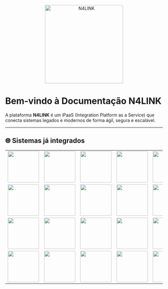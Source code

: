 <p align="center">
  <img src="/n4link-wiki/assets/logos/logo-n4link.png" alt="N4LINK" width="250" />
</p>

# Bem-vindo à Documentação N4LINK

A plataforma **N4LINK** é um iPaaS (Integration Platform as a Service) que conecta sistemas legados e modernos de forma ágil, segura e escalável.

---

## 🌐 Sistemas já integrados

<table>
  <tr>
    <td align="center"><img src="/n4link-wiki/assets/logos/vtex.png" width="100"/></td>
    <td align="center"><img src="/n4link-wiki/assets/logos/sap.png" width="100"/></td>
    <td align="center"><img src="/n4link-wiki/assets/logos/totvs-novo.png" width="100"/></td>
    <td align="center"><img src="/n4link-wiki/assets/logos/salesforce.png" width="100"/></td>
    <td align="center"><img src="/n4link-wiki/assets/logos/rdstation.png" width="100"/></td>
    <td align="center"><img src="/n4link-wiki/assets/logos/pagseguro-novo.png" width="100"/></td>
    <td align="center"><img src="/n4link-wiki/assets/logos/oracle.png" width="100"/></td>
    <td align="center"><img src="/n4link-wiki/assets/logos/sapb1.png" width="100"/></td>
  </tr>
  <tr>
    <td align="center"><img src="/n4link-wiki/assets/logos/rdstation-mkt.png" width="100"/></td>
    <td align="center"><img src="/n4link-wiki/assets/logos/manusis.png" width="100"/></td>
    <td align="center"><img src="/n4link-wiki/assets/logos/copastur.png" width="100"/></td>
    <td align="center"><img src="/n4link-wiki/assets/logos/vexpenses.png" width="100"/></td>
    <td align="center"><img src="/n4link-wiki/assets/logos/stuo.png" width="100"/></td>
    <td align="center"><img src="/n4link-wiki/assets/logos/btg.png" width="100"/></td>
    <td align="center"><img src="/n4link-wiki/assets/logos/infrapay.png" width="100"/></td>
    <td align="center"><img src="/n4link-wiki/assets/logos/lognex.png" width="100"/></td>
  </tr>
  <tr>
    <td align="center"><img src="/n4link-wiki/assets/logos/senior.png" width="100"/></td>
    <td align="center"><img src="/n4link-wiki/assets/logos/docusign.png" width="100"/></td>
    <td align="center"><img src="/n4link-wiki/assets/logos/db2.png" width="100"/></td>
    <td align="center"><img src="/n4link-wiki/assets/logos/firebird.png" width="100"/></td>
    <td align="center"><img src="/n4link-wiki/assets/logos/mercado-eletronico.png" width="100"/></td>
    <td align="center"><img src="/n4link-wiki/assets/logos/mysql.png" width="100"/></td>
    <td align="center"><img src="/n4link-wiki/assets/logos/oracle-logo.png" width="100"/></td>
    <td align="center"><img src="/n4link-wiki/assets/logos/postgresql.png" width="100"/></td>
  </tr>
  <tr>
    <td align="center"><img src="/n4link-wiki/assets/logos/sqlserver-logo.png" width="100"/></td>
    <td align="center"><img src="/n4link-wiki/assets/logos/totvs-datasul.png" width="100"/></td>
    <td align="center"><img src="/n4link-wiki/assets/logos/totvs-protheus.png" width="100"/></td>
    <td align="center"><img src="/n4link-wiki/assets/logos/totvs-rm.png" width="100"/></td>
    <td align="center"><img src="/n4link-wiki/assets/logos/varejo-online.png" width="100"/></td>
  </tr>
</table>
